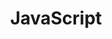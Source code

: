---
layout: "writing_by_category"
category: "JavaScript"

permalink: "/writing/category/javascript/"

## Logo 이미지 경로
# header-img: "assets/img/categoryLogo/Terraform.png"
header-img: "assets/img/JavaScript.jfif"

## Logo 동영상 경로
# header-video: "assets/video/JavaScript.mp4"

title: "JavaScript"
---